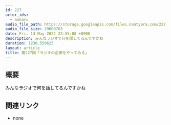 ```yaml
---
id: 227
actor_ids:
  - aoharu
audio_file_path: https://storage.googleapis.com/files.nantyara.com/227.mp3
audio_file_size: 29609763
date: Fri, 13 May 2022 22:55:00 +0900
description: みんなラジオで何を話してるんですかね
duration: 1230.550625
layout: article
title: 第227回「ラジオの企画をやってみる」
---
```

## 概要

みんなラジオで何を話してるんですかね

## 関連リンク

* none
